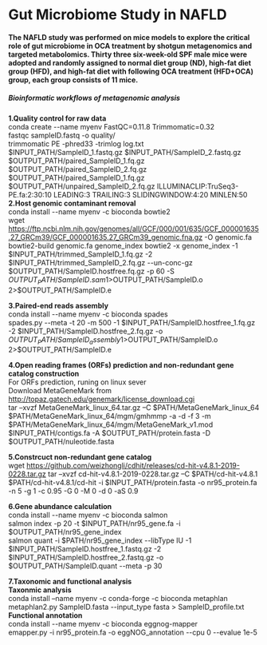 # Gut Microbiome Study in NAFLD
#### The NAFLD study was performed on mice models to explore the critical role of gut microbiome in OCA treatment by shotgun metagenomics and targeted metabolomics. Thirty three six-week-old SPF male mice were adopted and randomly assigned to normal diet group (ND), high-fat diet group (HFD), and high-fat diet with following OCA treatment (HFD+OCA) group, each group consists of 11 mice. 
##### Bioinformatic workflows of metagenomic analysis
**1.Quality control for raw data**  
    conda create --name myenv FastQC=0.11.8 Trimmomatic=0.32  
    fastqc sampleID.fastq -o quality/  
    trimmomatic PE -phred33 -trimlog log.txt $INPUT_PATH/SampleID_1.fastq.gz $INPUT_PATH/SampleID_2.fastq.gz $OUTPUT_PATH/paired_SampleID_1.fq.gz $OUTPUT_PATH/paired_SampleID_2.fq.gz $OUTPUT_PATH/paired_SampleID_1.fq.gz $OUTPUT_PATH/unpaired_SampleID_2.fq.gz ILLUMINACLIP:TruSeq3-PE.fa:2:30:10 LEADING:3 TRAILING:3 SLIDINGWINDOW:4:20 MINLEN:50  
**2.Host genomic contaminant removal**  
    conda install --name myenv -c bioconda bowtie2  
    wget https://ftp.ncbi.nlm.nih.gov/genomes/all/GCF/000/001/635/GCF_000001635.27_GRCm39/GCF_000001635.27_GRCm39_genomic.fna.gz -O genomic.fa  
    bowtie2-build genomic.fa genome_index bowtie2 -x genome_index -1 $INPUT_PATH/trimmed_SampleID_1.fq.gz -2 $INPUT_PATH/trimmed_SampleID_2.fq.gz --un-conc-gz $OUTPUT_PATH/SampleID.hostfree.fq.gz -p 60 -S $OUTPUT_PATH/SampleID.sam 1>$OUTPUT_PATH/SampleID.o 2>$OUTPUT_PATH/SampleID.e  

**3.Paired-end reads assembly**  
    conda install --name myenv -c bioconda spades  
    spades.py --meta -t 20 -m 500 -1 $INPUT_PATH/SampleID.hostfree_1.fq.gz -2 $INPUT_PATH/SampleID.hostfree_2.fq.gz -o $OUTPUT_PATH/SampleID_assembly 1>$OUTPUT_PATH/SampleID.o 2>$OUTPUT_PATH/SampleID.e  

**4.Open reading frames (ORFs) prediction and non-redundant gene catalog construction**  
    For ORFs prediction, runing on linux sever  
    Download MetaGeneMark from http://topaz.gatech.edu/genemark/license_download.cgi  
    tar –xvzf MetaGeneMark_linux_64.tar.gz –C $PATH/MetaGeneMark_linux_64  
    $PATH/MetaGeneMark_linux_64/mgm/gmhmmp -a -d -f 3 -m $PATH/MetaGeneMark_linux_64/mgm/MetaGeneMark_v1.mod $INPUT_PATH/contigs.fa -A $OUTPUT_PATH/protein.fasta -D $OUTPUT_PATH/nuleotide.fasta  

**5.Constrcuct non-redundant gene catalog**  
    wget https://github.com/weizhongli/cdhit/releases/cd-hit-v4.8.1-2019-0228.tar.gz 
    tar –xvzf cd-hit-v4.8.1-2019-0228.tar.gz –C $PATH/cd-hit-v4.8.1  
    $PATH/cd-hit-v4.8.1/cd-hit -i $INPUT_PATH/protein.fasta -o nr95_protein.fa -n 5 -g 1 -c 0.95 -G 0 -M 0 -d 0 -aS 0.9  
    
**6.Gene abundance calculation**  
    conda install --name myenv -c bioconda salmon  
    salmon index -p 20 -t $INPUT_PATH/nr95_gene.fa -i $OUTPUT_PATH/nr95_gene_index  
    salmon quant -i $PATH/nr95_gene_index --libType IU -1 $INPUT_PATH/SampleID.hostfree_1.fastq.gz -2 $INPUT_PATH/SampleID.hostfree_2.fastq.gz -o $OUTPUT_PATH/SampleID.quant --meta -p 30  
    
**7.Taxonomic and functional analysis**  
    **Taxonmic analysis**  
    conda install –name myenv -c conda-forge -c bioconda metaphlan  
    metaphlan2.py SampleID.fasta --input_type fasta > SampleID_profile.txt  
    **Functional annotation**  
    conda install --name myenv -c bioconda eggnog-mapper  
    emapper.py -i nr95_protein.fa -o eggNOG_annotation --cpu 0 --evalue 1e-5
